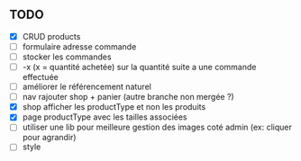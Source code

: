 ## TODO

- [x] CRUD products
- [ ] formulaire adresse commande
- [ ] stocker les commandes
- [ ] -x (x = quantité achetée) sur la quantité suite a une commande effectuée
- [ ] améliorer le référencement naturel
- [ ] nav rajouter shop + panier (autre branche non mergée ?)
- [x] shop afficher les productType et non les produits
- [x] page productType avec les tailles associées
- [ ] utiliser une lib pour meilleure gestion des images coté admin (ex: cliquer pour agrandir)
- [ ] style
